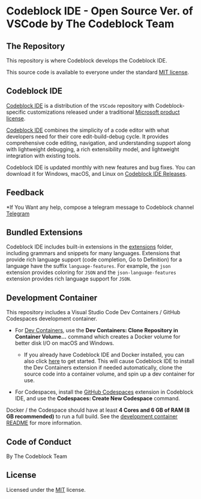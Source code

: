 # Codeblock IDE - Open Source Ver. of VSCode by The Codeblock Team

## The Repository

This repository is where Codeblock develops the Codeblock IDE.

This source code is available to everyone under the standard [MIT license](https://github.com/microsoft/vscode/blob/main/LICENSE.txt).

## Codeblock IDE
[Codeblock IDE](https://code.visualstudio.com) is a distribution of the `VSCode` repository with Codeblock-specific customizations released under a traditional [Microsoft product license](https://code.visualstudio.com/License/).

[Codeblock IDE](https://code.visualstudio.com) combines the simplicity of a code editor with what developers need for their core edit-build-debug cycle. It provides comprehensive code editing, navigation, and understanding support along with lightweight debugging, a rich extensibility model, and lightweight integration with existing tools.

Codeblock IDE is updated monthly with new features and bug fixes. You can download it for Windows, macOS, and Linux on [Codeblock IDE Releases](https://github.com/hady-z14/Codeblock-IDE/releases/new).

## Feedback

*If You Want any help, compose a telegram message to Codeblock channel [Telegram](https://t.me/+7UIMimMknos1MmJk)
## Bundled Extensions
Codeblock IDE includes built-in extensions in the [extensions](extensions) folder, including grammars and snippets for many languages. Extensions that provide rich language support (code completion, Go to Definition) for a language have the suffix `language-features`. For example, the `json` extension provides coloring for `JSON` and the `json-language-features` extension provides rich language support for `JSON`.

## Development Container

This repository includes a Visual Studio Code Dev Containers / GitHub Codespaces development container.

* For [Dev Containers](https://aka.ms/vscode-remote/download/containers), use the **Dev Containers: Clone Repository in Container Volume...** command which creates a Docker volume for better disk I/O on macOS and Windows.
  * If you already have Codeblock IDE and Docker installed, you can also click [here](https://vscode.dev/redirect?url=vscode://ms-vscode-remote.remote-containers/cloneInVolume?url=https://github.com/microsoft/vscode) to get started. This will cause Codeblock IDE to install the Dev Containers extension if needed automatically, clone the source code into a container volume, and spin up a dev container for use.

* For Codespaces, install the [GitHub Codespaces](https://marketplace.visualstudio.com/items?itemName=GitHub.codespaces) extension in Codeblock IDE, and use the **Codespaces: Create New Codespace** command.

Docker / the Codespace should have at least **4 Cores and 6 GB of RAM (8 GB recommended)** to run a full build. See the [development container README](.devcontainer/README.md) for more information.

## Code of Conduct
By The Codeblock Team

## License

Licensed under the [MIT](LICENSE.txt) license.
